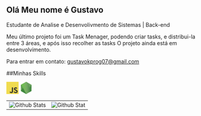 ## Olá Meu nome é Gustavo
 Estudante de Analise e Desenvolivmento de Sistemas | Back-end

 Meu último projeto foi um Task Menager, podendo criar tasks, e distribui-la entre 3 áreas, e após isso recolher as tasks
 O projeto ainda está em desenvolvimento.

 Para entrar em contato: gustavokprog07@gmail.com

##Minhas Skills

<code><img height="32" src="https://raw.githubusercontent.com/github/explore/80688e429a7d4ef2fca1e82350fe8e3517d3494d/topics/javascript/javascript.png" alt="Javascript"/></code>
<code><img height="32" src="https://raw.githubusercontent.com/github/explore/80688e429a7d4ef2fca1e82350fe8e3517d3494d/topics/nodejs/nodejs.png" alt="Node.js"/></code>


<table>
  <tr>
    <td>
          <img align="left" src="https://github-readme-stats.vercel.app/api?username=KlugGlub&theme=dark&hide_border=false&include_all_commits=true"
        alt="Github Stats"/>
    </td>
    <td>
          <img align="left" src="https://github-readme-stats.vercel.app/api/top-langs/?username=KlugGlub&theme=dark&hide_border=false&include_all_commits=true&count_private=true&layout=compact"
        alt="Github Stat"/>
    </td>
  </tr>
</table>
  
  
 
  
